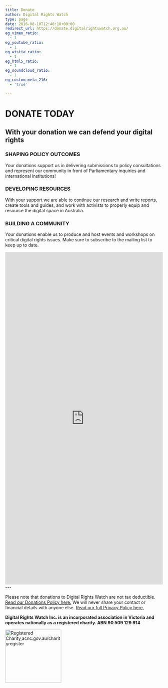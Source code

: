```yaml
---
title: Donate
author: Digital Rights Watch
type: page
date: 2016-08-10T12:48:10+00:00
redirect_url: https://donate.digitalrightswatch.org.au/
eg_vimeo_ratio:
  - 1
eg_youtube_ratio:
  - 1
eg_wistia_ratio:
  - 1
eg_html5_ratio:
  - 1
eg_soundcloud_ratio:
  - 1
eg_custom_meta_216:
  - 'true'

---
```


# DONATE TODAY

## With your donation we can defend your digital rights

### SHAPING POLICY OUTCOMES

Your donations support us in delivering submissions to policy consultations and represent our community in front of Parliamentary inquiries and international institutions!

### DEVELOPING RESOURCES

With your support we are able to continue our research and write reports, create tools and guides, and work with activists to properly equip and resource the digital space in Australia.

### BUILDING A COMMUNITY

Your donations enable us to produce and host events and workshops on critical digital rights issues. Make sure to subscribe to the mailing list to keep up to date.

<iframe src="https://actionnetwork.org/widgets/v3/fundraising/support-digital-rights-watch?can_widget_id_toframe=&amp;css=whitelabel&amp;source=widget&amp;email_referrer=undefined&amp;mobile_message_referrer=undefined&amp;amount=undefined&amp;oneclick=undefined&amp;recurring=undefined&amp;period=undefined&amp;kiosk=undefined&amp;style=&amp;redirect_url=https%3A%2F%2Fdigitalrightswatch.org.au%2Fdonate%2F&amp;test_mode=&amp;subscription_group=&amp;subscription_user=&amp;subscription_referrer=&amp;mobile_subscription_group=&amp;mobile_subscription_user=&amp;mobile_subscription_referrer=" id="can_embed_iframe" frameborder="0" width="100%" scrolling="no" style="height: 1060px;"></iframe>
---

Please note that donations to Digital Rights Watch are not tax deductible. [Read our Donations Policy here.](/about/donations-policy)
We will never share your contact or financial details with anyone else. [Read our full Privacy Policy here.](/privacy-policy)

**Digital Rights Watch Inc. is an incorporated association in Victoria and operates nationally as a registered charity. ABN 90 509 129 914**

<img loading="lazy" decoding="async" alt="Registered Charity,acnc.gov.au/charityregister" src="/wp-content/uploads/2016/02/ACNC-Registered-Charity-Tick.jpg" width="179" height="169" />
